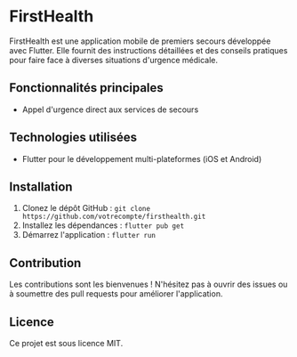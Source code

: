 # FirstHealth

FirstHealth est une application mobile de premiers secours développée avec Flutter. Elle fournit des instructions détaillées et des conseils pratiques pour faire face à diverses situations d'urgence médicale.

## Fonctionnalités principales

- Appel d'urgence direct aux services de secours

## Technologies utilisées

- Flutter pour le développement multi-plateformes (iOS et Android)

## Installation

1. Clonez le dépôt GitHub : `git clone https://github.com/votrecompte/firsthealth.git`
2. Installez les dépendances : `flutter pub get`
3. Démarrez l'application : `flutter run`

## Contribution

Les contributions sont les bienvenues ! N'hésitez pas à ouvrir des issues ou à soumettre des pull requests pour améliorer l'application.

## Licence

Ce projet est sous licence MIT.
